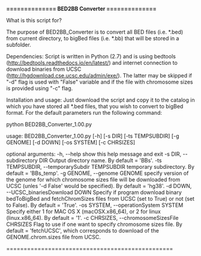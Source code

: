 <b>============== BED2BB Converter ==============</b>

What is this script for?

The purpose of BED2BB_Converter is to convert all BED files (i.e. *.bed) from current directory, to bigBed files (i.e. *.bb) that will be stored in a subfolder.

Dependencies:
Script is written in Python (2.7) and is using bedtools (http://bedtools.readthedocs.io/en/latest/) and internet connection to download binaries from UCSC (http://hgdownload.cse.ucsc.edu/admin/exe/). The latter may be skipped if "-d" flag is used with "False" variable and if the file with chromosome sizes is provided using "-c" flag.

Installation and usage:
Just download the script and copy it to the catalog in which you have stored all *.bed files, that you wish to convert to bigBed format. 
For the default parameters run the following command:

python BED2BB_Converter_1.00.py


usage: BED2BB_Converter_1.00.py [-h] [-s DIR] [-ts TEMPSUBDIR] [-g GENOME]
                                [-d DOWN] [-os SYSTEM] [-c CHRSIZES]

optional arguments:
  -h, --help            show this help message and exit
  -s DIR, --subdirectory DIR
                        Output directory name. By default = 'BBs'.
  -ts TEMPSUBDIR, --temporarySubdir TEMPSUBDIR
                        temporary subdirectory. By default = 'BBs_temp'.
  -g GENOME, --genome GENOME
                        specify version of the genome for which chromosome
                        sizes file will be downloaded from UCSC (unles '-d
                        False' would be specified). By default = 'hg38'.
  -d DOWN, --UCSC_binariesDownload DOWN
                        Specify if program download binary bedToBigBed and
                        fetchChromSizes files from UCSC (set to True) or not
                        (set to False). By default = 'True'.
  -os SYSTEM, --operationSystem SYSTEM
                        Specify either 1 for MAC OS X (macOSX.x86_64), or 2
                        for linux (linux.x86_64). By default = '1'.
  -c CHRSIZES, --chromosomeSizesFile CHRSIZES
                        Flag to use if one want to specify chromosome sizes
                        file. By default = 'fetchUCSC', which corresponds to
                        download of the GENOME.chrom.sizes file from UCSC.

================================================

